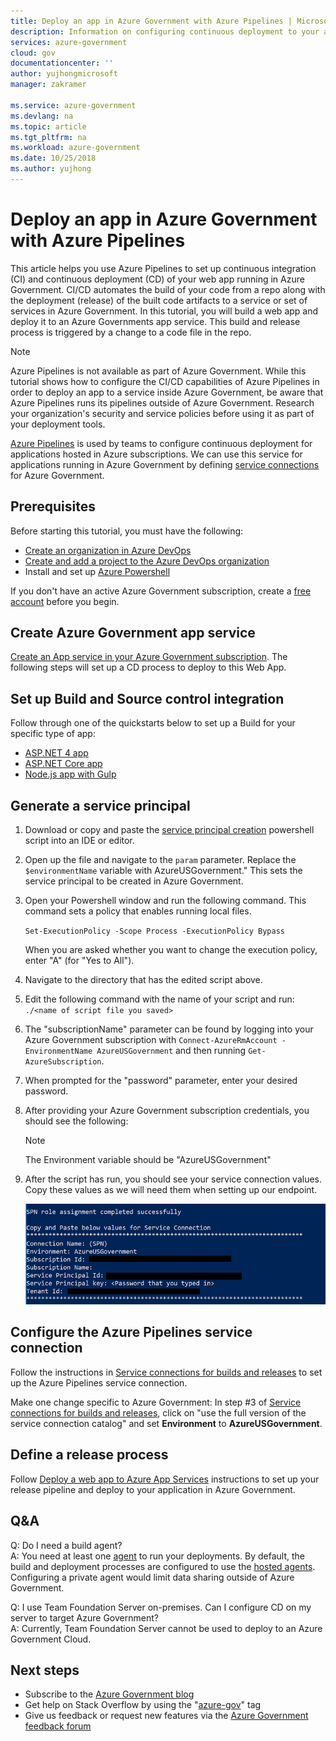 ```yaml
---
title: Deploy an app in Azure Government with Azure Pipelines | Microsoft Docs
description: Information on configuring continuous deployment to your applications hosted with a subscription in Azure Government by connecting from Azure Pipelines.
services: azure-government
cloud: gov
documentationcenter: ''
author: yujhongmicrosoft
manager: zakramer

ms.service: azure-government
ms.devlang: na
ms.topic: article
ms.tgt_pltfrm: na
ms.workload: azure-government
ms.date: 10/25/2018
ms.author: yujhong
---
```


# Deploy an app in Azure Government with Azure Pipelines

This article helps you use Azure Pipelines to set up continuous integration (CI) and continuous deployment (CD) of your web app running in Azure Government. CI/CD automates the build of your code from a repo along with the deployment (release) of the built code artifacts to a service or set of services in Azure Government. In this tutorial, you will build a web app and deploy it to an Azure Governments app service. This build and release process is triggered by a change to a code file in the repo.

> [!NOTE]
> Azure Pipelines is not available as part of Azure Government. While this tutorial shows how to configure the CI/CD capabilities of Azure Pipelines in order to deploy an app to a service inside Azure Government, be aware that Azure Pipelines runs its pipelines outside of Azure Government. Research your organization's security and service policies before using it as part of your deployment tools. 

[Azure Pipelines](https://docs.microsoft.com/azure/devops/pipelines/get-started/?view=vsts) is used by teams to configure continuous deployment for applications hosted in Azure subscriptions. We can use this service for applications running in Azure Government by defining [service connections](https://docs.microsoft.com/azure/devops/pipelines/library/service-endpoints?view=vsts) for Azure Government. 

## Prerequisites

Before starting this tutorial, you must have the following:

+ [Create an organization in Azure DevOps](https://docs.microsoft.com/azure/devops/organizations/accounts/create-organization?view=vsts)
+ [Create and add a project to the Azure DevOps organization](https://docs.microsoft.com/azure/devops/organizations/projects/create-project?toc=%2Fazure%2Fdevops%2Fuser-guide%2Ftoc.json&%3Bbc=%2Fazure%2Fdevops%2Fuser-guide%2Fbreadcrumb%2Ftoc.json&view=vsts&tabs=new-nav)
+ Install and set up [Azure Powershell](https://docs.microsoft.com/powershell/azure/azurerm/install-azurerm-ps)

If you don't have an active Azure Government subscription, create a [free account](https://azure.microsoft.com/overview/clouds/government/) before you begin.

## Create Azure Government app service 

[Create an App service in your Azure Government subscription](documentation-government-howto-deploy-webandmobile.md). 
The following steps will set up a CD process to deploy to this Web App. 

## Set up Build and Source control integration

Follow through one of the quickstarts below to set up a Build for your specific type of app: 

- [ASP.NET 4 app](https://docs.microsoft.com/azure/devops/pipelines/apps/aspnet/build-aspnet-4?view=vsts)
- [ASP.NET Core app](https://docs.microsoft.com/azure/devops/pipelines/languages/dotnet-core?view=vsts&tabs=yaml)
- [Node.js app with Gulp](https://docs.microsoft.com/azure/devops/pipelines/languages/javascript?view=vsts&tabs=yaml)

## Generate a service principal 

1. Download or copy and paste the [service principal creation](https://github.com/yujhongmicrosoft/spncreationn/blob/master/spncreation.ps1) powershell script into an IDE or editor. 
2. Open up the file and navigate to the `param` parameter. Replace the `$environmentName` variable with 
AzureUSGovernment." This sets the service principal to be created in Azure Government.
3. Open your Powershell window and run the following command. This command sets a policy that enables running local files. 

    ```Set-ExecutionPolicy -Scope Process -ExecutionPolicy Bypass```

    When you are asked whether you want to change the execution policy, enter "A" (for "Yes to All").

4. Navigate to the directory that has the edited script above. 
5. Edit the following command with the name of your script and run:
    `./<name of script file you saved>`
6. The "subscriptionName" parameter can be found by logging into your Azure Government subscription with `Connect-AzureRmAccount -EnvironmentName AzureUSGovernment` and then running `Get-AzureSubscription`. 
7. When prompted for the "password" parameter, enter your desired password. 
8. After providing your Azure Government subscription credentials, you should see the following: 

    > [!NOTE]
    > The Environment variable should be "AzureUSGovernment"
    > 
    > 

9. After the script has run, you should see your service connection values. Copy these values as we will need them when setting up our endpoint. 

    ![ps4](./media/documentation-government-vsts-img11.png)

## Configure the Azure Pipelines service connection

Follow the instructions in [Service connections for builds and releases](https://docs.microsoft.com/azure/devops/pipelines/library/service-endpoints) to set up the Azure Pipelines service connection. 

Make one change specific to Azure Government: In step #3 of [Service connections for builds and releases](https://docs.microsoft.com/azure/devops/pipelines/library/service-endpoints?view=vsts), click on "use the full version of the service connection catalog" and set **Environment** to **AzureUSGovernment**.

## Define a release process

Follow [Deploy a web app to Azure App Services](https://docs.microsoft.com/azure/devops/pipelines/apps/cd/deploy-webdeploy-webapps?view=vsts) instructions to set up your release pipeline and deploy to your application in Azure Government.

## Q&A

Q: Do I need a build agent?<br/>
A: You need at least one [agent](https://docs.microsoft.com/azure/devops/pipelines/agents/agents?view=vsts) to run your deployments. By default, the build and deployment processes are configured to use the [hosted agents](https://docs.microsoft.com/azure/devops/pipelines/agents/agents?view=vsts#microsoft-hosted-agents). Configuring a private agent would limit data sharing outside of Azure Government.

Q: I use Team Foundation Server on-premises. Can I configure CD on my server to target Azure Government?<br/>
A: Currently, Team Foundation Server cannot be used to deploy to an Azure Government Cloud.

## Next steps
* Subscribe to the [Azure Government blog](https://blogs.msdn.microsoft.com/azuregov/)
* Get help on Stack Overflow by using the "[azure-gov](https://stackoverflow.com/questions/tagged/azure-gov)" tag
* Give us feedback or request new features via the [Azure Government feedback forum](https://feedback.azure.com/forums/558487-azure-government)
